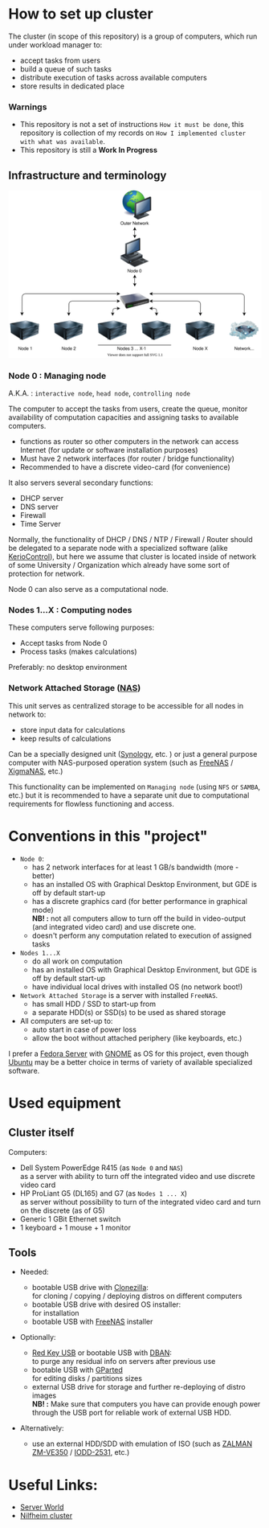 # How to set up cluster

The cluster (in scope of this repository) is a group of computers, which run under workload manager to:
- accept tasks from users
- build a queue of such tasks
- distribute execution of tasks across available computers
- store results in dedicated place

### Warnings
- This repository is not a set of instructions `How it must be done`, this repository is collection of my records on `How I implemented cluster with what was available`.
- This repository is still a **Work In Progress**

## Infrastructure and terminology

![structure](illustrations/exported/implemented_with_nas.svg)

### Node 0 : Managing node
A.K.A. : `interactive node`, `head node`, `controlling node`

The computer to accept the tasks from users, create the queue, monitor availability of computation capacities and assigning tasks to available computers.

- functions as router so other computers in the network can access Internet (for update or software installation purposes)
- Must have 2 network interfaces (for router / bridge functionality)
- Recommended to have a discrete video-card (for convenience)

It also servers several secondary functions:
- DHCP server
- DNS server
- Firewall
- Time Server

Normally, the functionality of DHCP / DNS / NTP / Firewall / Router should be delegated to a separate node with a specialized software (alike [KerioControl](https://www.gfi.com/products-and-solutions/network-security-solutions/kerio-control)), but here we assume that cluster is located inside of network of some University / Organization which already have some sort of protection for network.

Node 0 can also serve as a computational node.

### Nodes 1...X : Computing nodes

These computers serve following purposes:
- Accept tasks from Node 0
- Process tasks (makes calculations)

Preferably: no desktop environment

### Network Attached Storage ([NAS](https://en.wikipedia.org/wiki/Network-attached_storage))

This unit serves as centralized storage to be accessible for all nodes in network to:
- store input data for calculations
- keep results of calculations

Can be a specially designed unit ([Synology](https://www.synology.com/en-uk), etc. ) or just a general purpose computer with NAS-purposed operation system (such as [FreeNAS](https://www.freenas.org/) / [XigmaNAS](https://www.xigmanas.com/), etc.)

This functionality can be implemented on `Managing node` (using `NFS` or `SAMBA`, etc.) but it is recommended to have a separate unit due to computational requirements for flowless functioning and access.

# Conventions in this "project"
- `Node 0`:
  - has 2 network interfaces for at least 1 GB/s bandwidth (more - better)
  - has an installed OS with Graphical Desktop Environment, but GDE is off by default start-up
  - has a discrete graphics card (for better performance in graphical mode) \
    **NB! :** not all computers allow to turn off the build in video-output (and integrated video card) and use discrete one.
  - doesn't perform any computation related to execution of assigned tasks
- `Nodes 1...X`
  - do all work on computation
  - has an installed OS with Graphical Desktop Environment, but GDE is off by default start-up
  - have individual local drives with installed OS (no network boot!)
- `Network Attached Storage` is a server with installed `FreeNAS`.
  - has small HDD / SSD to start-up from
  - a separate HDD(s) or SSD(s) to be used as shared storage
- All computers are set-up to:
  - auto start in case of power loss
  - allow the boot without attached periphery (like keyboards, etc.)

I prefer a [Fedora Server](https://getfedora.org/en/server/download/) with [GNOME](https://www.gnome.org/) as OS for this project, even though [Ubuntu](https://ubuntu.com/) may be a better choice in terms of variety of available specialized software.

# Used equipment

## Cluster itself
Computers:
- Dell System PowerEdge R415 (as `Node 0` and `NAS`) \
  as a server with ability to turn off the integrated video and use discrete video card
- HP ProLiant G5 (DL165) and G7 (as `Nodes 1 ... X`) \
  as server without possibility to turn of the integrated video card and turn on the discrete (as of G5)
- Generic 1 GBit Ethernet switch
- 1 keyboard + 1 mouse + 1 monitor

## Tools
- Needed:
  - bootable USB drive with [Clonezilla](https://clonezilla.org/downloads.php):\
    for cloning / copying / deploying distros on different computers
  - bootable USB drive with desired OS installer:\
    for installation
  - bootable USB with [FreeNAS](https://www.freenas.org/) installer
- Optionally:
  - [Red Key USB](https://www.kickstarter.com/projects/redkeyusb/redkey-usb-computer-data-wipe-tool-v3) or bootable USB with [DBAN](https://dban.org/):\
    to purge any residual info on servers after previous use
  - bootable USB with [GParted](https://gparted.org/download.php) \
    for editing disks / partitions sizes
  - external USB drive for storage and further re-deploying of distro images \
    **NB! :** Make sure that computers you have can provide enough power through the USB port for reliable work of external USB HDD.

- Alternatively:
  - use an external HDD/SDD with emulation of ISO (such as [ZALMAN ZM-VE350](https://www.zalman.com/US/Product/ProductDetail.do?pageIndex=1&pageSize=10&pageUnit=12&productSeq=914&searchCategory1=86&searchCategory2=89&searchCategory3=-99&searchKey=&searchWord=) / [IODD-2531](http://iodd.kr/wordpress/product/iodd-2531/), etc.)  

# Useful Links:
- [Server World](https://www.server-world.info/en/)
- [Nilfheim cluster](https://wiki.fysik.dtu.dk/niflheim/niflheim)
